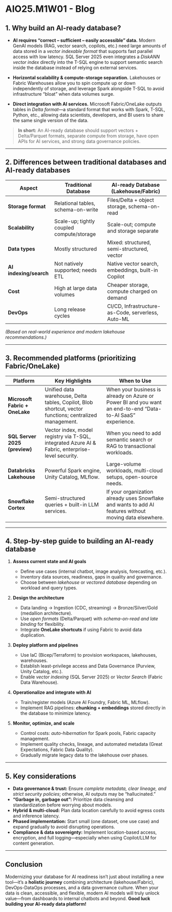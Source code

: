 # AIO25.M1W01 - Blog

## 1. Why build an **AI-ready database?**

- **AI requires “correct – sufficient – easily accessible” data.**
  Modern GenAI models (RAG, vector search, copilots, etc.) need large amounts of data stored in a *vector indexable format* that supports fast parallel access with low latency.
  SQL Server 2025 even integrates a *DiskANN vector index* directly into the T-SQL engine to support semantic search inside the database instead of relying on external services.

- **Horizontal scalability & compute-storage separation.**
  Lakehouses or Fabric Warehouses allow you to spin compute up or down independently of storage, and leverage Spark alongside T-SQL to avoid infrastructure “bloat” when data volumes surge.

- **Direct integration with AI services.**
  Microsoft Fabric/OneLake outputs tables in *Delta format*—a standard format that works with Spark, T-SQL, Python, etc., allowing data scientists, developers, and BI users to share the same single version of the data.

> **In short:** An AI-ready database should support vectors + Delta/Parquet formats, separate compute from storage, have open APIs for AI services, and strong data governance policies.

---

## 2. Differences between **traditional databases** and **AI-ready databases**

| Aspect                  | Traditional Database                       | AI-ready Database (Lakehouse/Fabric) |
|-------------------------|---------------------------------------------|---------------------------------------|
| **Storage format**      | Relational tables, schema-on-write         | Files/Delta + object storage, schema-on-read |
| **Scalability**         | Scale-up; tightly coupled compute/storage  | Scale-out; compute and storage separate |
| **Data types**          | Mostly structured                          | Mixed: structured, semi-structured, vector |
| **AI indexing/search**  | Not natively supported; needs ETL          | Native vector search, embeddings, built-in Copilot |
| **Cost**                | High at large data volumes                 | Cheaper storage, compute charged on demand |
| **DevOps**              | Long release cycles                        | CI/CD, Infrastructure-as-Code, serverless, Auto-ML |

*(Based on real-world experience and modern lakehouse recommendations.)*

---

## 3. Recommended platforms (prioritizing Fabric/OneLake)

| Platform                       | Key Highlights                                             | When to Use |
|--------------------------------|------------------------------------------------------------|-------------|
| **Microsoft Fabric + OneLake** | Unified data warehouse, Delta tables, Copilot, Blob shortcut, vector functions; centralized management. | When your business is already on Azure or Power BI and you want an end-to-end “Data-to-AI SaaS” experience. |
| **SQL Server 2025 (preview)**  | Vector index, model registry via T-SQL, integrated Azure AI & Fabric, enterprise-level security. | When you need to add semantic search or RAG to transactional workloads. |
| **Databricks Lakehouse**       | Powerful Spark engine, Unity Catalog, MLflow.               | Large-volume workloads, multi-cloud setups, open-source needs. |
| **Snowflake Cortex**           | Semi-structured queries + built-in LLM services.            | If your organization already uses Snowflake and wants to add AI features without moving data elsewhere. |

---

## 4. Step-by-step guide to building an AI-ready database

1. **Assess current state and AI goals**
   - Define use cases (internal chatbot, image analysis, forecasting, etc.).
   - Inventory data sources, readiness, gaps in quality and governance.
   - Choose between *lakehouse* or *vectored database* depending on workload and query types.

2. **Design the architecture**
   - Data landing → Ingestion (CDC, streaming) → Bronze/Silver/Gold (medallion architecture).
   - Use *open formats* (Delta/Parquet) with *schema-on-read and late binding* for flexibility.
   - Integrate **OneLake shortcuts** if using Fabric to avoid data duplication.

3. **Deploy platform and pipelines**
   - Use IaC (Bicep/Terraform) to provision workspaces, lakehouses, warehouses.
   - Establish least-privilege access and Data Governance (Purview, Unity Catalog, etc.).
   - Enable *vector indexing* (SQL Server 2025) or *Vector Search* (Fabric Data Warehouse).

4. **Operationalize and integrate with AI**
   - Train/register models (Azure AI Foundry, Fabric ML, MLflow).
   - Implement RAG pipelines: **chunking + embeddings** stored directly in the database to minimize latency.

5. **Monitor, optimize, and scale**
   - Control costs: *auto-hibernation* for Spark pools, Fabric capacity management.
   - Implement quality checks, lineage, and automated metadata (Great Expectations, Fabric Data Quality).
   - Gradually migrate legacy data to the lakehouse over phases.

---

## 5. Key considerations

- **Data governance & trust:** Ensure *complete metadata, clear lineage, and strict security policies*; otherwise, AI outputs may be “hallucinated.”
- **“Garbage in, garbage out”:** Prioritize data cleansing and standardization before worrying about models.
- **Hybrid & multi-cloud:** Plan data location carefully to avoid egress costs and inference latency.
- **Phased implementation:** Start small (one dataset, one use case) and expand gradually to avoid disrupting operations.
- **Compliance & data sovereignty:** Implement location-based access, encryption, and full logging—especially when using Copilot/LLM for content generation.

---

## Conclusion

Modernizing your database for AI readiness isn’t just about installing a new tool—it’s a **holistic journey** combining architecture (lakehouse/Fabric), DevOps-DataOps processes, and a data governance culture. When your data is clean, accessible, and flexible, modern AI models will truly unlock value—from dashboards to internal chatbots and beyond. **Good luck building your AI-ready data platform!**

